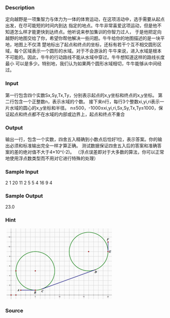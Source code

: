 
### Description
定向越野是一项集智力与体力为一体的体育运动，在这项活动中，选手需要从起点出发，在尽可能短的时间内到达
指定的地点。牛牛非常喜爱这项运动，但是他不知道怎么样才能更快到达终点。他听说来参加集训的你智力过人，
于是他把定向越野的地图交给了你，希望你帮他解决一些问题。牛牛给你的地图描述的是一块平地，地图上不仅清
楚地标出了起点和终点的坐标，还标有若干个互不相交圆形区域，每个区域表示一个圆形的水域。对于不会游泳的
牛牛来说，进入水域是根本不可能的。因此，牛牛的行动路线不能从水域中穿过。牛牛想知道这样的路线长度最小
可以是多少。特别地，我们认为如果两个圆形水域相切，牛牛能够从中间经过。
### Input
第一行包含四个实数Sx,Sy,Tx,Ty，分别表示起点的x,y坐标和终点的x,y坐标。
第二行包含一个正整数n，表示水域的个数。
接下来n行，每行3个整数xi,yi,ri表示一片水域的圆心的x,y坐标和半径。
n≤500，-1000≤xi,yi,ri,Sx,Sy,Tx,Ty≤1000，保证起点和终点都不在水域的内部或边界上，起点和终点不重合

### Output
输出一行，包含一个实数，四舍五入精确到小数点后恰好1位，表示答案。你的输出必须和标准输出完全一样才算正确。
测试数据保证四舍五入后的答案和准确答案的差的绝对值不大于4×10^(-2)。
（浮点误差即对于大多数的算法，你可以正常地使用浮点数类型而不用对它进行特殊的处理）

### Sample Input
2 1 20 11
2
5 5 4
16 9 4
### Sample Output
23.0
### Hint
 ![](/JudgeOnline/upload/201704/2268a.png)
### Source
